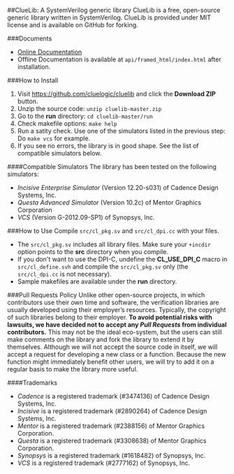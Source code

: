 ##ClueLib: A SystemVerilog generic library
ClueLib is a free, open-source generic library written in SystemVerilog. ClueLib is
provided under MIT license and is available on GitHub for forking.

###Documents
- [Online Documentation](http://cluelogic.com/tools/cluelib/api/framed_html/index.html)
- Offline Documentation is available at `api/framed_html/index.html` after installation.

###How to Install
1. Visit https://github.com/cluelogic/cluelib and click the **Download ZIP** button.
2. Unzip the source code: `unzip cluelib-master.zip`
3. Go to the **run** directory: `cd cluelib-master/run`
4. Check makefile options: `make help`
5. Run a satity check. Use one of the simulators listed in the previous step: 
   Do `make vcs` for example.
6. If you see no errors, the library is in good shape. See the list of
   compatible simulators below.

####Compatible Simulators
The library has been tested on the following simulators:
- *Incisive Enterprise Simulator* (Version 12.20-s031) of Cadence Design Systems, Inc.
- *Questa Advanced Simulator* (Version 10.2c) of Mentor Graphics Corporation
- *VCS* (Version G-2012.09-SP1) of Synopsys, Inc.

###How to Use
Compile `src/cl_pkg.sv` and `src/cl_dpi.cc` with your files.
- The `src/cl_pkg.sv` includes all library files.  Make sure your `+incdir`
  option points to the **src** directory when you compile.
- If you don't want to use the DPI-C, undefine the **CL_USE_DPI_C** macro in
  `src/cl_define.svh` and compile the `src/cl_pkg.sv` only (the `src/cl_dpi.cc`
  is not necessary).
- Sample makefiles are available under the **run** directory.

###Pull Requests Policy
Unlike other open-source projects, in which contributors use their own time and
software, the verification libraries are usually developed using their
employer’s resources. Typically, the copyright of such libraries belong to
their employer. **To avoid potential risks with lawsuits, we have decided not to
accept any _Pull Requests_ from individual contributors.** This may not be the
ideal eco-system, but the users can still make comments on the library and fork
the library to extend it by themselves.  Although we will not accept the source
code in itself, we will accept a request for developing a new class or a
function. Because the new function might immediately benefit other users, we
will try to add it on a regular basis to make the library more useful.

####Trademarks
  - *Cadence* is a registered trademark (#3474136) of Cadence Design Systems, Inc.
  - *Incisive* is a registered trademark (#2890264) of Cadence Design Systems, Inc.
  - *Mentor* is a registered trademark (#2388156) of Mentor Graphics Corporation.
  - *Questa* is a registered trademark (#3308638) of Mentor Graphics Corporation.
  - *Synopsys* is a registered trademark (#1618482) of Synopsys, Inc.
  - *VCS* is a registered trademark (#2777162) of Synopsys, Inc.


